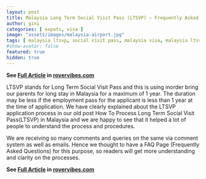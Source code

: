 ```yaml
---
layout: post
title: Malaysia Long Term Social Visit Pass (LTSVP) – Frequently Asked Questions
author: gini
categories: [ expats, visa ]
image: "assets/images/malaysia-airport.jpg"
tags: [ malaysia ltsvp, social visit pass, malaysia visa, malaysia ltsvp faq ]
#show-avatar: false
featured: true
hidden: true
---
```


**See [Full Article](https://www.rovervibes.com/travel/malaysia-long-term-social-visit-pass-ltsvp-frequently-asked-questions/) in [rovervibes.com](https://www.rovervibes.com/)**

LTSVP stands for Long Term Social Visit Pass and this is using inorder bring our parents for long stay in Malaysia for a maximum of 1 year. The duration may be less if the employment pass for the applicant is less than 1 year at the time of application. We have clearly explained about the LTSVP application process in our old post How To Process Long Term Social Visit Pass(LTSVP) in Malaysia and we are happy to see that it helped a lot of people to understand the process and procedures. 

We are receiving so many comments and queries on the same via comment system as well as emails. Hence we thought to have a FAQ Page (Frequently Asked Questions) for this purpose, so readers will get more understanding and clarity on the processes.

**See [Full Article](https://www.rovervibes.com/travel/malaysia-long-term-social-visit-pass-ltsvp-frequently-asked-questions/) in [rovervibes.com](https://www.rovervibes.com/)**